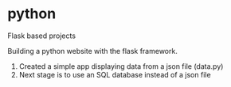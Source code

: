 # python
Flask based projects

Building a python website with the flask framework.

1) Created a simple app displaying data from a json file (data.py)
2) Next stage is to use an SQL database instead of a json file
